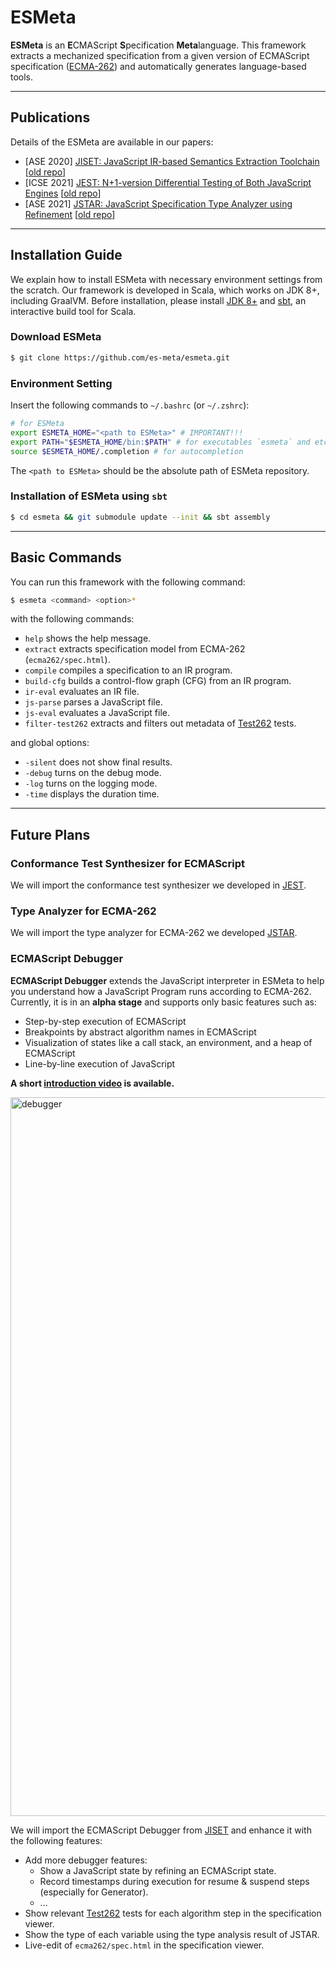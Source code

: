 # ESMeta
**ESMeta** is an **E**CMAScript **S**pecification **Meta**language. This framework extracts a mechanized specification from a given version of ECMAScript specification ([ECMA-262](https://tc39.es/ecma262/)) and automatically generates language-based tools.

--------------------------------------------------------------------------------

## Publications

Details of the ESMeta are available in our papers:
- [ASE 2020] [JISET: JavaScript IR-based Semantics Extraction
  Toolchain](https://doi.org/10.1145/3324884.3416632) [[old repo](https://github.com/kaist-plrg/jiset)]
- [ICSE 2021] [JEST: N+1-version Differential Testing of Both JavaScript
  Engines](https://doi.org/10.1109/ICSE43902.2021.00015) [[old repo](https://github.com/kaist-plrg/jest)]
- [ASE 2021] [JSTAR: JavaScript Specification Type Analyzer using Refinement](https://doi.org/10.1109/ASE51524.2021.9678781) [[old repo](https://github.com/kaist-plrg/jstar)]

--------------------------------------------------------------------------------

## Installation Guide

We explain how to install ESMeta with necessary environment settings from the
scratch. Our framework is developed in Scala, which works on JDK 8+, including GraalVM. Before installation, please install [JDK 8+](https://www.oracle.com/java/technologies/downloads/) and [sbt](https://www.scala-sbt.org/), an interactive build tool for Scala.


### Download ESMeta
```bash
$ git clone https://github.com/es-meta/esmeta.git
```

### Environment Setting
Insert the following commands to `~/.bashrc` (or `~/.zshrc`):
```bash
# for ESMeta
export ESMETA_HOME="<path to ESMeta>" # IMPORTANT!!!
export PATH="$ESMETA_HOME/bin:$PATH" # for executables `esmeta` and etc.
source $ESMETA_HOME/.completion # for autocompletion
```
The `<path to ESMeta>` should be the absolute path of ESMeta repository.


### Installation of ESMeta using `sbt`

```bash
$ cd esmeta && git submodule update --init && sbt assembly
```

--------------------------------------------------------------------------------

## Basic Commands

You can run this framework with the following command:
```bash
$ esmeta <command> <option>*
```
with the following commands:
- `help` shows the help message.
- `extract` extracts specification model from ECMA-262 (`ecma262/spec.html`).
- `compile` compiles a specification to an IR program.
- `build-cfg` builds a control-flow graph (CFG) from an IR program.
- `ir-eval` evaluates an IR file.
- `js-parse` parses a JavaScript file.
- `js-eval` evaluates a JavaScript file.
- `filter-test262` extracts and filters out metadata of
  [Test262](https://github.com/tc39/test262) tests.

and global options:
- `-silent` does not show final results.
- `-debug` turns on the debug mode.
- `-log` turns on the logging mode.
- `-time` displays the duration time.

--------------------------------------------------------------------------------

## Future Plans

### Conformance Test Synthesizer for ECMAScript
We will import the conformance test synthesizer we developed
in [JEST](https://github.com/kaist-plrg/jest).

### Type Analyzer for ECMA-262
We will import the type analyzer for ECMA-262 we developed
[JSTAR](https://github.com/kaist-plrg/jstar).

### ECMAScript Debugger

**ECMAScript Debugger** extends the JavaScript interpreter in ESMeta to help
you understand how a JavaScript Program runs according to ECMA-262.  Currently,
it is in an **alpha stage** and supports only basic features such as:

- Step-by-step execution of ECMAScript
- Breakpoints by abstract algorithm names in ECMAScript
- Visualization of states like a call stack, an environment, and a heap of ECMAScript
- Line-by-line execution of JavaScript

**A short [introduction video](https://youtu.be/syfZ3v6JNg8) is available.**

<img width="1150" alt="debugger" src="https://user-images.githubusercontent.com/7039121/151577359-7d6a90af-7940-4904-912e-dd9113b8ba2f.png">

We will import the ECMAScript Debugger from
[JISET](https://github.com/kaist-plrg/jiset) and enhance it with the following features:
- Add more debugger features:
  - Show a JavaScript state by refining an ECMAScript state.
  - Record timestamps during execution for resume & suspend steps (especially for Generator).
  - ...
- Show relevant [Test262](https://github.com/tc39/test262) tests for each
  algorithm step in the specification viewer.
- Show the type of each variable using the type analysis result of JSTAR.
- Live-edit of `ecma262/spec.html` in the specification viewer.
